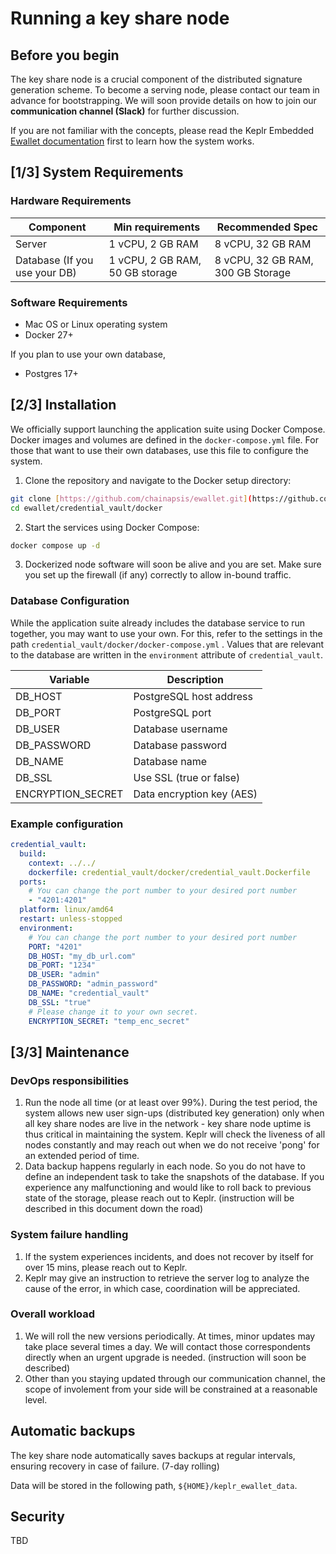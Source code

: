 # Running a key share node

## Before you begin

The key share node is a crucial component of the distributed signature
generation scheme. To become a serving node, please contact our team in advance
for bootstrapping. We will soon provide details on how to join our
**communication channel (Slack)** for further discussion.

If you are not familiar with the concepts, please read the Keplr Embedded
[Ewallet documentation](../README.md) first to learn how the system works.

## [1/3] System Requirements

### Hardware Requirements

| Component                     | Min requirements                | Recommended Spec                  |
| ----------------------------- | ------------------------------- | --------------------------------- |
| Server                        | 1 vCPU, 2 GB RAM                | 8 vCPU, 32 GB RAM                 |
| Database (If you use your DB) | 1 vCPU, 2 GB RAM, 50 GB storage | 8 vCPU, 32 GB RAM, 300 GB Storage |

### Software Requirements

- Mac OS or Linux operating system
- Docker 27+

If you plan to use your own database,

- Postgres 17+

## [2/3] Installation

We officially support launching the application suite using Docker Compose.
Docker images and volumes are defined in the `docker-compose.yml` file. For
those that want to use their own databases, use this file to configure the
system.

1. Clone the repository and navigate to the Docker setup directory:

```bash
git clone [https://github.com/chainapsis/ewallet.git](https://github.com/chainapsis/ewallet-public.git)
cd ewallet/credential_vault/docker
```

2. Start the services using Docker Compose:

```bash
docker compose up -d
```

3. Dockerized node software will soon be alive and you are set. Make sure you
   set up the firewall (if any) correctly to allow in-bound traffic.

### Database Configuration

While the application suite already includes the database service to run
together, you may want to use your own. For this, refer to the settings in the
path `credential_vault/docker/docker-compose.yml` . Values that are relevant to
the database are written in the `environment` attribute of `credential_vault`.

| **Variable**      | **Description**           |
| ----------------- | ------------------------- |
| DB_HOST           | PostgreSQL host address   |
| DB_PORT           | PostgreSQL port           |
| DB_USER           | Database username         |
| DB_PASSWORD       | Database password         |
| DB_NAME           | Database name             |
| DB_SSL            | Use SSL (true or false)   |
| ENCRYPTION_SECRET | Data encryption key (AES) |

### Example configuration

```yaml
credential_vault:
  build:
    context: ../../
    dockerfile: credential_vault/docker/credential_vault.Dockerfile
  ports:
    # You can change the port number to your desired port number
    - "4201:4201"
  platform: linux/amd64
  restart: unless-stopped
  environment:
    # You can change the port number to your desired port number
    PORT: "4201"
    DB_HOST: "my_db_url.com"
    DB_PORT: "1234"
    DB_USER: "admin"
    DB_PASSWORD: "admin_password"
    DB_NAME: "credential_vault"
    DB_SSL: "true"
    # Please change it to your own secret.
    ENCRYPTION_SECRET: "temp_enc_secret"
```

## [3/3] Maintenance

### DevOps responsibilities

1. Run the node all time (or at least over 99%). During the test period, the
   system allows new user sign-ups (distributed key generation) only when all
   key share nodes are live in the network - key share node uptime is thus
   critical in maintaining the system. Keplr will check the liveness of all
   nodes constantly and may reach out when we do not receive 'pong' for an
   extended period of time.
2. Data backup happens regularly in each node. So you do not have to define an
   independent task to take the snapshots of the database. If you experience any
   malfunctioning and would like to roll back to previous state of the storage,
   please reach out to Keplr. (instruction will be described in this document
   down the road)

### System failure handling

1. If the system experiences incidents, and does not recover by itself for over
   15 mins, please reach out to Keplr.
2. Keplr may give an instruction to retrieve the server log to analyze the cause
   of the error, in which case, coordination will be appreciated.

### Overall workload

1. We will roll the new versions periodically. At times, minor updates may take
   place several times a day. We will contact those correspondents directly when
   an urgent upgrade is needed. (instruction will soon be described)
2. Other than you staying updated through our communication channel, the scope
   of involement from your side will be constrained at a reasonable level.

## Automatic backups

The key share node automatically saves backups at regular intervals, ensuring
recovery in case of failure. (7-day rolling)

Data will be stored in the following path, `${HOME}/keplr_ewallet_data`.

## Security

TBD
